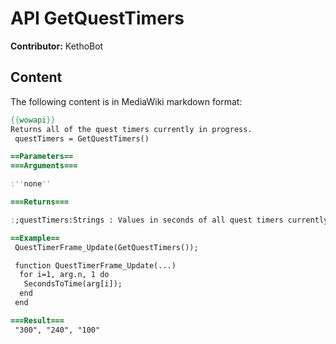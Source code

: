 # API GetQuestTimers

**Contributor:** KethoBot

## Content

The following content is in MediaWiki markdown format:

```mediawiki
{{wowapi}}
Returns all of the quest timers currently in progress.
 questTimers = GetQuestTimers()

==Parameters==
===Arguments===

:''none''

===Returns===

:;questTimers:Strings : Values in seconds of all quest timers currently in progress

==Example==
 QuestTimerFrame_Update(GetQuestTimers());

 function QuestTimerFrame_Update(...)
  for i=1, arg.n, 1 do
   SecondsToTime(arg[i]);
  end
 end

===Result===
 "300", "240", "100"
```